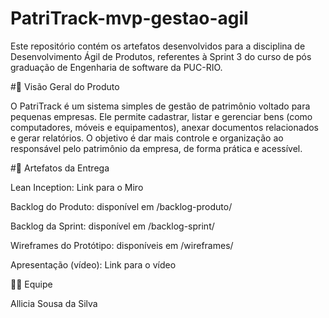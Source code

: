 # PatriTrack-mvp-gestao-agil

Este repositório contém os artefatos desenvolvidos para a disciplina de Desenvolvimento Ágil de Produtos, referentes à Sprint 3 do curso de pós graduação de Engenharia de software da PUC-RIO.

#🚀 Visão Geral do Produto

O PatriTrack é um sistema simples de gestão de patrimônio voltado para pequenas empresas.
Ele permite cadastrar, listar e gerenciar bens (como computadores, móveis e equipamentos), anexar documentos relacionados e gerar relatórios. O objetivo é dar mais controle e organização ao responsável pelo patrimônio da empresa, de forma prática e acessível.

#📂 Artefatos da Entrega

Lean Inception: Link para o Miro

Backlog do Produto: disponível em /backlog-produto/

Backlog da Sprint: disponível em /backlog-sprint/

Wireframes do Protótipo: disponíveis em /wireframes/

Apresentação (vídeo): Link para o vídeo

👨‍💻 Equipe

Allicia Sousa da Silva
